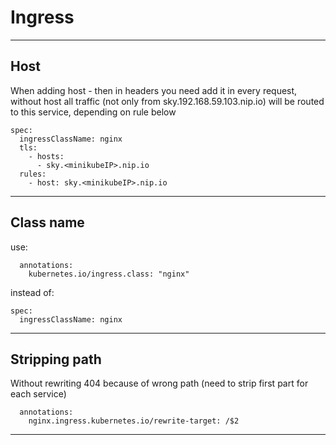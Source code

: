 # Ingress


----------

## Host
When adding host - then in headers you need add it in every request,
without host all traffic (not only from sky.192.168.59.103.nip.io) will be routed to this service,
depending on rule below

```shell
spec:
  ingressClassName: nginx
  tls:
    - hosts:
      - sky.<minikubeIP>.nip.io
  rules:
    - host: sky.<minikubeIP>.nip.io
```

----------

## Class name
use:
```shell
  annotations:
    kubernetes.io/ingress.class: "nginx"
```
instead of:
```shell
spec:
  ingressClassName: nginx
```

----------

## Stripping path

Without rewriting 404 because of wrong path (need to strip first part for each service)
```shell
  annotations:
    nginx.ingress.kubernetes.io/rewrite-target: /$2
```

----------
